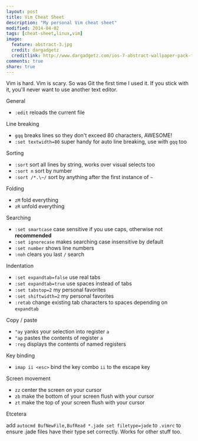 ```yaml
---
layout: post
title: Vim Cheat Sheet
description: "My personal Vim cheat sheet"
modified: 2014-04-02
tags: [cheat-sheet,linux,vim]
image:
  feature: abstract-3.jpg
  credit: dargadgetz
  creditlink: http://www.dargadgetz.com/ios-7-abstract-wallpaper-pack-for-iphone-5-and-ipod-touch-retina/
comments: true
share: true
---
```


Vim is hard. Vim is scary. So was Git the first time I used it. If you stick
with it, you'll never want to use another text editor.

General

- `:edit` reloads the current file

Line breaking

- `gqq` breaks lines so they don't exceed 80 characters, AWESOME!
- `:set textwidth=80` super handy for auto line breaking, use with `gqq` too

Sorting

- `:sort` sort all lines by string, works over visual selects too
- `:sort n` sort by number
- `:sort /*.\~/` sort by anything after the first instance of `~`

Folding

- `zM` fold everything
- `zR` unfold everything

Searching

- `:set smartcase` case sensitive if you use caps, otherwise not **recommended**
- `:set ignorecase` makes searching case insensitive by default
- `:set number` shows line numbers
- `:noh` clears you last `/` search

Indentation

- `:set expandtab=false` use real tabs
- `:set expandtab=true` use spaces instead of tabs
- `:set tabstop=2` my personal favorites
- `:set shiftwidth=2` my personal favorites
- `:retab` change existing tab characters to spaces depending on `expandtab`

Copy / paste

- `"ay` yanks your selection into register `a`
- `"ap` pastes the contents of register `a`
- `:reg` displays the contents of named registers

Key binding

- `imap ii <esc>` bind the key combo `ii` to the escape key

Screen movement

- `zz` center the screen on your cursor
- `zb` make the bottom of your screen flush with your cursor
- `zt` make the top of your screen flush with your cursor

Etcetera

add `autocmd BufNewFile,BufRead *.jade set filetype=jade` to `.vimrc` to ensure
.jade files have their type set correctly. Works for other stuff too.

